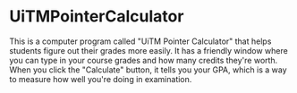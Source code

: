# UiTMPointerCalculator
 This is a computer program called "UiTM Pointer Calculator" that helps students figure out their grades more easily. It has a friendly window where you can type in your course grades and how many credits they're worth. When you click the "Calculate" button, it tells you your GPA, which is a way to measure how well you're doing in examination.

